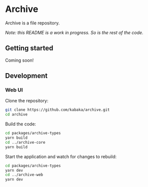 # Archive

Archive is a file repository.

*Note: this README is a work in progress. So is the rest of the code.*

## Getting started

Coming soon!

## Development

### Web UI

Clone the repository:

```sh
git clone https://github.com/kabaka/archive.git
cd archive
```

Build the code:

```sh
cd packages/archive-types
yarn build
cd ../archive-core
yarn build
```

Start the application and watch for changes to rebuild:

```sh
cd packages/archive-types
yarn dev
cd ../archive-web
yarn dev
```
